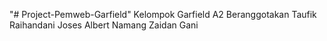 "# Project-Pemweb-Garfield" 
Kelompok Garfield A2
  Beranggotakan
Taufik Raihandani
Joses Albert Namang
Zaidan Gani
